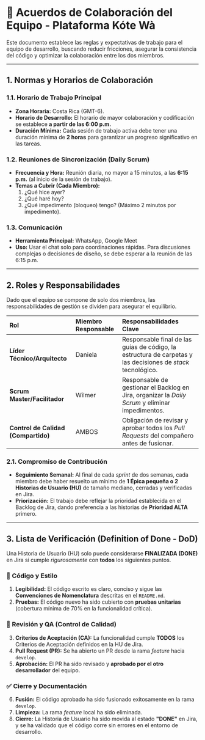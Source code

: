 # 🤝 Acuerdos de Colaboración del Equipo - Plataforma Kóte Wà

Este documento establece las reglas y expectativas de trabajo para el equipo de desarrollo, buscando reducir fricciones, asegurar la consistencia del código y optimizar la colaboración entre los dos miembros.

---

## 1. Normas y Horarios de Colaboración

### 1.1. Horario de Trabajo Principal
* **Zona Horaria:** Costa Rica (GMT-6).
* **Horario de Desarrollo:** El horario de mayor colaboración y codificación se establece **a partir de las 6:00 p.m.**
* **Duración Mínima:** Cada sesión de trabajo activa debe tener una duración mínima de **2 horas** para garantizar un progreso significativo en las tareas.

### 1.2. Reuniones de Sincronización (Daily Scrum)
* **Frecuencia y Hora:** Reunión diaria, no mayor a 15 minutos, a las **6:15 p.m.** (al inicio de la sesión de trabajo).
* **Temas a Cubrir (Cada Miembro):**
    1.  ¿Qué hice ayer?
    2.  ¿Qué haré hoy?
    3.  ¿Qué impedimento (bloqueo) tengo? (Máximo 2 minutos por impedimento).

### 1.3. Comunicación
* **Herramienta Principal:** WhatsApp, Google Meet
* **Uso:** Usar el chat solo para coordinaciones rápidas. Para discusiones complejas o decisiones de diseño, se debe esperar a la reunión de las 6:15 p.m.

---

## 2. Roles y Responsabilidades

Dado que el equipo se compone de solo dos miembros, las responsabilidades de gestión se dividen para asegurar el equilibrio.

| Rol | Miembro Responsable | Responsabilidades Clave |
| :--- | :--- | :--- |
| **Líder Técnico/Arquitecto** | Daniela | Responsable final de las guías de código, la estructura de carpetas y las decisiones de *stack* tecnológico. |
| **Scrum Master/Facilitador** | Wilmer | Responsable de gestionar el Backlog en Jira, organizar la *Daily Scrum* y eliminar impedimentos. |
| **Control de Calidad (Compartido)** | AMBOS | Obligación de revisar y aprobar todos los *Pull Requests* del compañero antes de fusionar. |

### 2.1. Compromiso de Contribución
* **Seguimiento Semanal:** Al final de cada *sprint* de dos semanas, cada miembro debe haber resuelto un mínimo de **1 Épica pequeña o 2 Historias de Usuario (HU)** de tamaño mediano, cerradas y verificadas en Jira.
* **Priorización:** El trabajo debe reflejar la prioridad establecida en el Backlog de Jira, dando preferencia a las historias de **Prioridad ALTA** primero.

---

## 3. Lista de Verificación (Definition of Done - DoD)

Una Historia de Usuario (HU) solo puede considerarse **FINALIZADA (DONE)** en Jira si cumple *rigurosamente* con **todos** los siguientes puntos.

### 📜 Código y Estilo
1.  **Legibilidad:** El código escrito es claro, conciso y sigue las **Convenciones de Nomenclatura** descritas en el `README.md`.
2.  **Pruebas:** El código nuevo ha sido cubierto con **pruebas unitarias** (cobertura mínima de 70% en la funcionalidad crítica).

### 🔄 Revisión y QA (Control de Calidad)
3.  **Criterios de Aceptación (CA):** La funcionalidad cumple **TODOS** los Criterios de Aceptación definidos en la HU de Jira.
4.  **Pull Request (PR):** Se ha abierto un PR desde la rama *feature* hacia `develop`.
5.  **Aprobación:** El PR ha sido revisado y **aprobado por el otro desarrollador** del equipo.

### ✅ Cierre y Documentación
6.  **Fusión:** El código aprobado ha sido fusionado exitosamente en la rama `develop`.
7.  **Limpieza:** La rama *feature* local ha sido eliminada.
8.  **Cierre:** La Historia de Usuario ha sido movida al estado **"DONE"** en Jira, y se ha validado que el código corre sin errores en el entorno de desarrollo.
